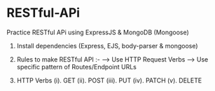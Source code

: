 # RESTful-APi
Practice RESTful APi using ExpressJS &amp; MongoDB (Mongoose)

1. Install dependencies (Express, EJS, body-parser & mongoose)

2. Rules to make RESTful API :- 
    --> Use HTTP Request Verbs 
    --> Use specific pattern of Routes/Endpoint URLs

3. HTTP Verbs 
    (i). GET
    (ii). POST
    (iii). PUT
    (iv). PATCH
    (v). DELETE

